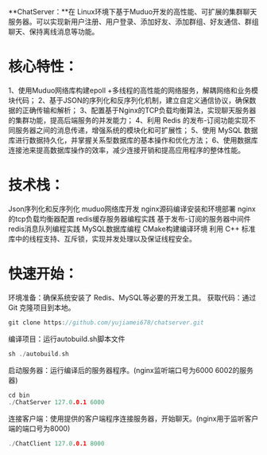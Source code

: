 **ChatServer：**在 Linux环境下基于Muduo开发的高性能、可扩展的集群聊天服务器。可以实现新用户注册、用户登录、添加好友、添加群组、好友通信、群组聊天、保持离线消息等功能。



# 核心特性：

1、使用Muduo网络库构建epoll +多线程的高性能的网络服务，解耦网络和业务模块代码；
2、基于JSON的序列化和反序列化机制，建立自定义通信协议，确保数据的正确传输和解析；
3、配置基于Nginx的TCP负载均衡算法，实现聊天服务器的集群功能，提高后端服务的并发能力；
4、利用 Redis 的发布-订阅功能实现不同服务器之间的消息传递，增强系统的模块化和可扩展性；
5、使用 MySQL 数据库进行数据持久化，并掌握关系型数据库的基本操作和优化方法；
6、使用数据库连接池来提高数据库操作的效率，减少连接开销和提高应用程序的整体性能。



# 技术栈：

Json序列化和反序列化
muduo网络库开发
nginx源码编译安装和环境部署
nginx的tcp负载均衡器配置
redis缓存服务器编程实践
基于发布-订阅的服务器中间件redis消息队列编程实践
MySQL数据库编程
CMake构建编译环境
利用 C++ 标准库中的线程支持、互斥锁，实现并发处理以及保证线程安全。



# 快速开始：

环境准备：确保系统安装了 Redis、MySQL等必要的开发工具。
获取代码：通过 Git 克隆项目到本地。

```c++
git clone https://github.com/yujiamei678/chatserver.git
```

编译项目：运行autobuild.sh脚本文件

```c++
sh ./autobuild.sh
```

启动服务器：运行编译后的服务器程序。(nginx监听端口号为6000 6002的服务器)

```c++
cd bin
./ChatServer 127.0.0.1 6000
```

连接客户端：使用提供的客户端程序连接服务器，开始聊天。(nginx用于监听客户端的端口号为8000)

```c++
./ChatClient 127.0.0.1 8000
```